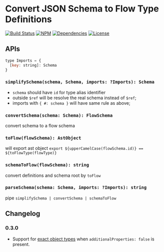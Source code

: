 # Convert JSON Schema to Flow Type Definitions

[![Build Status](https://img.shields.io/travis/morlay/json-schema-to-flow-type.svg?style=flat-square)](https://travis-ci.org/morlay/json-schema-to-flow-type)
[![NPM](https://img.shields.io/npm/v/json-schema-to-flow-type.svg?style=flat-square)](https://npmjs.org/package/json-schema-to-flow-type)
[![Dependencies](https://img.shields.io/david/morlay/json-schema-to-flow-type.svg?style=flat-square)](https://david-dm.org/morlay/json-schema-to-flow-type)
[![License](https://img.shields.io/npm/l/json-schema-to-flow-type.svg?style=flat-square)](https://npmjs.org/package/json-schema-to-flow-type)



## APIs

```js
type Imports = {
  [key: string]: Schema
}
```

### `simplifySchema(schema, Schema, imports: ?Imports): Schema`

* `schema` should have `id` for type alias identifier
* outside `$ref` will be resolve the real schema instead of `$ref`;
* imports with `{ #: schema }` will have same rule as above;

### `convertSchema(schema: Schema): FlowSchema`

convert schema to a flow schema

### `toFlow(flowSchema): AstObject`

will export ast object `export ${upperCamelCase(flowSchema.id)} == ${toFlowType(flowType)}`

### `schemaToFlow(flowSchema): string`

convert definitions and schema root by `toFlow`

### `parseSchema(schema: Schema, imports: ?Imports): string`

pipe `simplifySchema | convertSchema | schemaToFlow`

## Changelog

### 0.3.0
* Support for [exact object types](https://flow.org/en/docs/types/objects/#toc-exact-object-types) when `additionalProperties: false` is present.
